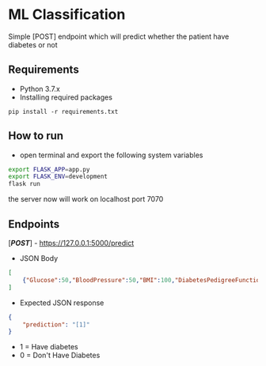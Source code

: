 # ML Classification 
Simple [POST] endpoint which will predict whether the patient have diabetes or not 

## Requirements
- Python 3.7.x
- Installing required packages
```
pip install -r requirements.txt
```
## How to run
- open terminal and export the following system variables

```bash
export FLASK_APP=app.py
export FLASK_ENV=development
flask run
```

the server now will work on localhost port 7070

## Endpoints
[***POST***] - https://127.0.0.1:5000/predict
- JSON Body
```json
[
    {"Glucose":50,"BloodPressure":50,"BMI":100,"DiabetesPedigreeFunction":0.62,"Age":50}
]
````
- Expected JSON response 

```json
{
    "prediction": "[1]"
}
```
- 1 = Have diabetes
- 0 = Don't Have Diabetes





